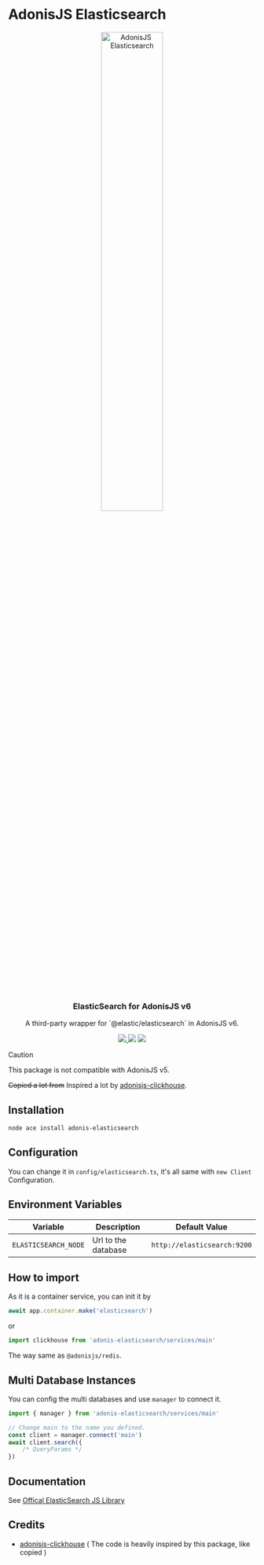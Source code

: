 # AdonisJS Elasticsearch

<div align="center">
  <img src="https://imgur.com/NWRtoJ0.png" width="50%" alt="AdonisJS Elasticsearch" />
  <h3>ElasticSearch for AdonisJS v6</h3>
  <p>A third-party wrapper for `@elastic/elasticsearch` in AdonisJS v6.</p>
  <a href="https://www.npmjs.com/package/adonis-elasticsearch">
    <img src="https://img.shields.io/npm/v/adonis-clickhouse.svg?style=for-the-badge&logo=npm" />
  </a>
  <img src="https://img.shields.io/npm/l/adonis-elasticsearch?color=blueviolet&style=for-the-badge" />
  <img src="https://img.shields.io/badge/Typescript-294E80.svg?style=for-the-badge&logo=typescript" />
</div>

> [!CAUTION]
> This package is not compatible with AdonisJS v5.

<del>Copied a lot from</del> Inspired a lot by [adonisjs-clickhouse](https://github.com/shiny/adonis-clickhouse). 

## Installation

```bash
node ace install adonis-elasticsearch
```

## Configuration

You can change it in `config/elasticsearch.ts`, it's all same with `new Client` Configuration.

## Environment Variables
| Variable             | Description         | Default Value  |
|----------------------|---------------------|----------------|
| `ELASTICSEARCH_NODE` | Url to the database | `http://elasticsearch:9200` |

## How to import

As it is a container service, you can init it by
```typescript
await app.container.make('elasticsearch')
```
or
```typescript
import clickhouse from 'adonis-elasticsearch/services/main'
```

The way same as `@adonisjs/redis`.

## Multi Database Instances
You can config the multi databases and use `manager` to connect it.

```typescript
import { manager } from 'adonis-elasticsearch/services/main'

// Change main to the name you defined.
const client = manager.connect('main')
await client.search({
    /* QueryParams */
})
```

## Documentation

See [Offical ElasticSearch JS Library](https://www.elastic.co/guide/en/elasticsearch/client/javascript-api/current/index.html)

## Credits

- [adonisjs-clickhouse](https://github.com/shiny/adonis-clickhouse) ( The code is heavily inspired by this package, like copied )